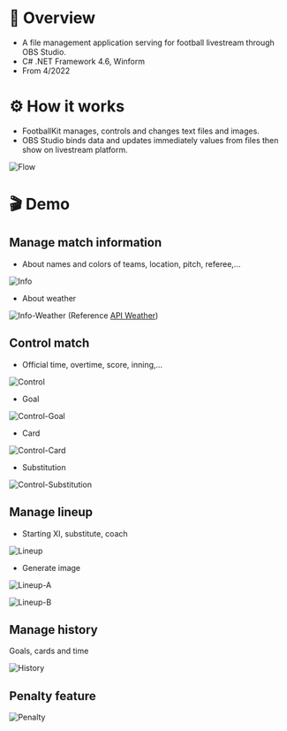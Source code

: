 # 🟰 Overview
* A file management application serving for football livestream through OBS Studio.
* C# .NET Framework 4.6, Winform 
* From 4/2022
# ⚙️ How it works
* FootballKit manages, controls and changes text files and images.
* OBS Studio binds data and updates immediately values from files then show on livestream platform.

![Flow](Demo/Images/Flow.png)
# 🎬 Demo
## Manage match information
* About names and colors of teams, location, pitch, referee,...

![Info](Demo/Images/Info.png)
* About weather

![Info-Weather](Demo/Images/Info-Weather.png)
(Reference [API Weather](https://openweathermap.org/current))
## Control match
* Official time, overtime, score, inning,...

![Control](Demo/Images/Control.png)
* Goal

![Control-Goal](Demo/Images/Control-Goal.png)
* Card

![Control-Card](Demo/Images/Control-Card.png)
* Substitution

![Control-Substitution](Demo/Images/Control-Substitution.png)
## Manage lineup
* Starting XI, substitute, coach

![Lineup](Demo/Images/Lineup.png)
* Generate image

![Lineup-A](Demo/Images/Lineup-A.png)

![Lineup-B](Demo/Images/Lineup-B.png)
## Manage history
Goals, cards and time

![History](Demo/Images/History.png)
## Penalty feature
![Penalty](Demo/Images/Penalty.png)